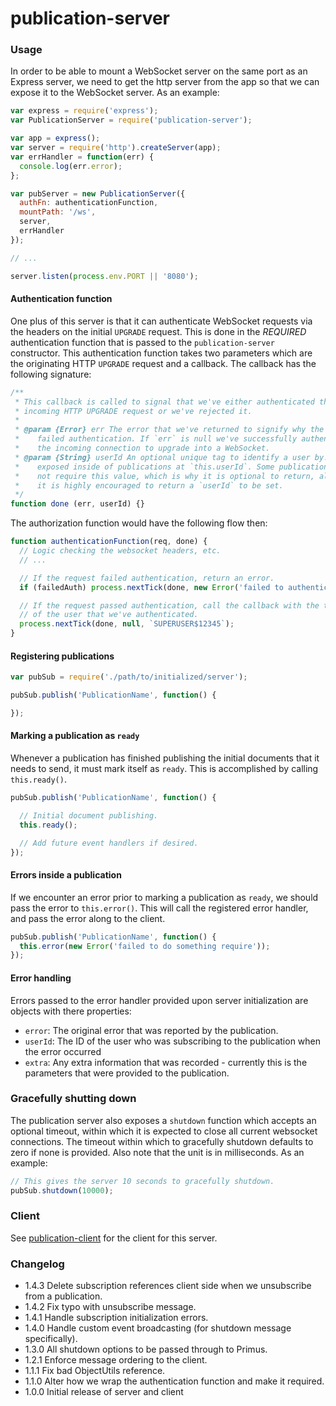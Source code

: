 publication-server
=====

### Usage
In order to be able to mount a WebSocket server on the same port as an
Express server, we need to get the http server from the app so that we can
expose it to the WebSocket server. As an example:

```js
var express = require('express');
var PublicationServer = require('publication-server');

var app = express();
var server = require('http').createServer(app);
var errHandler = function(err) {
  console.log(err.error);
};

var pubServer = new PublicationServer({
  authFn: authenticationFunction,
  mountPath: '/ws',
  server,
  errHandler
});

// ...

server.listen(process.env.PORT || '8080');
```


#### Authentication function

One plus of this server is that it can authenticate WebSocket requests via the
headers on the initial `UPGRADE` request. This is done in the *REQUIRED*
authentication function that is passed to the `publication-server` constructor.
This authentication function takes two parameters which are the originating HTTP
`UPGRADE` request and a callback. The callback has the following signature:

```js
/**
 * This callback is called to signal that we've either authenticated the
 * incoming HTTP UPGRADE request or we've rejected it.
 *
 * @param {Error} err The error that we've returned to signify why the user
 *    failed authentication. If `err` is null we've successfully authenticated
 *    the incoming connection to upgrade into a WebSocket.
 * @param {String} userId An optional unique tag to identify a user by. It is
 *    exposed inside of publications at `this.userId`. Some publications may
 *    not require this value, which is why it is optional to return, although
 *    it is highly encouraged to return a `userId` to be set.
 */
function done (err, userId) {}
```

The authorization function would have the following flow then:

```js
function authenticationFunction(req, done) {
  // Logic checking the websocket headers, etc.
  // ...

  // If the request failed authentication, return an error.
  if (failedAuth) process.nextTick(done, new Error('failed to authenticate user'));

  // If the request passed authentication, call the callback with the the ID
  // of the user that we've authenticated.
  process.nextTick(done, null, `SUPERUSER$12345`);
}
```

#### Registering publications

```js
var pubSub = require('./path/to/initialized/server');

pubSub.publish('PublicationName', function() {

});
```

#### Marking a publication as `ready`
Whenever a publication has finished publishing the initial documents that it
needs to send, it must mark itself as `ready`. This is accomplished by calling
`this.ready()`.

```js
pubSub.publish('PublicationName', function() {

  // Initial document publishing.
  this.ready();

  // Add future event handlers if desired.
});
```

#### Errors inside a publication
If we encounter an error prior to marking a publication as `ready`, we should
pass the error to `this.error()`. This will call the registered error handler,
and pass the error along to the client.
```js
pubSub.publish('PublicationName', function() {
  this.error(new Error('failed to do something require'));
});
```


#### Error handling
Errors passed to the error handler provided upon server initialization are
objects with there properties:

 - `error`: The original error that was reported by the publication.
 - `userId`: The ID of the user who was subscribing to the publication when the
   error occurred
 - `extra`: Any extra information that was recorded - currently this is the
   parameters that were provided to the publication.

### Gracefully shutting down
The publication server also exposes a `shutdown` function which accepts an
optional timeout, within which it is expected to close all current websocket
connections. The timeout within which to gracefully shutdown defaults to zero
if none is provided. Also note that the unit is in milliseconds. As an example:

```js
// This gives the server 10 seconds to gracefully shutdown.
pubSub.shutdown(10000);
```


### Client

See [publication-client](https://github.com/mixmaxhq/publication-server/blob/master/client/README.md) for the client for this server.


### Changelog
* 1.4.3 Delete subscription references client side when we unsubscribe from a publication.
* 1.4.2 Fix typo with unsubscribe message.
* 1.4.1 Handle subscription initialization errors.
* 1.4.0 Handle custom event broadcasting (for shutdown message specifically).
* 1.3.0 All shutdown options to be passed through to Primus.
* 1.2.1 Enforce message ordering to the client.
* 1.1.1 Fix bad ObjectUtils reference.
* 1.1.0 Alter how we wrap the authentication function and make it required.
* 1.0.0 Initial release of server and client
